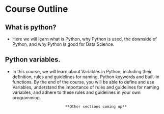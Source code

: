 # Course Outline

## What is python?
* Here we will learn what is Python, why Python is used, the downside of Python, and why Python is good for Data Science.

## Python variables.

* In this course, we will learn about Variables in Python, including their definition, rules and guidelines for naming, Python keywords and built-in functions. By the end of the course, you will be able to define and use Variables, understand the importance of rules and guidelines for naming variables, and adhere to these rules and guidelines in your own programming.


                              **Other sections coming up**